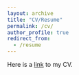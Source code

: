 ```yaml
---
layout: archive
title: "CV/Resume"
permalink: /cv/
author_profile: true
redirect_from:
  - /resume
---
```


Here is a [link]( https://ranzhuo17.github.io/files/Zhu_s_CV_20230209.pdf) to my CV.
